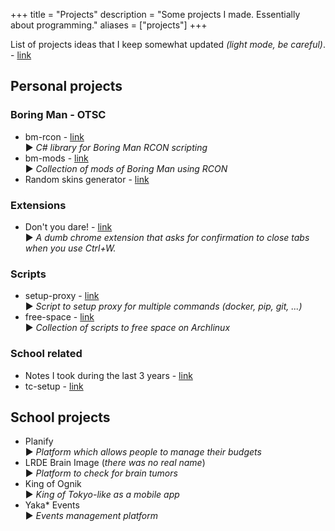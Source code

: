 +++
title = "Projects"
description = "Some projects I made. Essentially about programming."
aliases = ["projects"]
+++

List of projects ideas that I keep somewhat updated *(light mode, be careful)*. - [link](https://hackmd.io/@tYTq4U8GTF2YypVkdVWotA/prog-ideas)

## Personal projects
### Boring Man - OTSC
- bm-rcon - [link](https://github.com/ShaigroRB/bm-rcon)  
    :arrow_forward: *C# library for Boring Man RCON scripting*
- bm-mods - [link](https://github.com/ShaigroRB/bm-mods)  
    :arrow_forward: *Collection of mods of Boring Man using RCON*
- Random skins generator - [link](https://shaigrorb.github.io/random-generators-boring-man/skin-generator.html)

### Extensions
- Don't you dare! - [link](https://github.com/ShaigroRB/dont-you-dare)  
    :arrow_forward: *A dumb chrome extension that asks for confirmation to close tabs when you use Ctrl+W.*

### Scripts
- setup-proxy - [link](https://github.com/ShaigroRB/setup-proxy)  
    :arrow_forward: *Script to setup proxy for multiple commands (docker, pip, git, ...)*
- free-space - [link](https://github.com/ShaigroRB/free-space)  
    :arrow_forward: *Collection of scripts to free space on Archlinux*

### School related
- Notes I took during the last 3 years - [link](https://shaigrorb.github.io/notes-epita-ing/)
- tc-setup - [link](https://github.com/ShaigroRB/tc-setup)

## School projects
- Planify  
    :arrow_forward: *Platform which allows people to manage their budgets*
- LRDE Brain Image (*there was no real name*)  
    :arrow_forward: *Platform to check for brain tumors*
- King of Ognik  
    :arrow_forward: *King of Tokyo-like as a mobile app*
- Yaka\* Events  
    :arrow_forward: *Events management platform*

